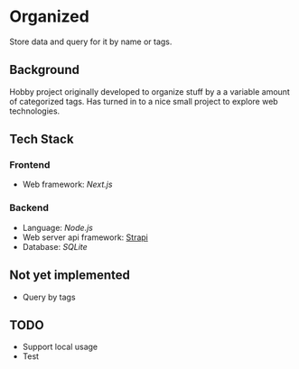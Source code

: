 # Organized

Store data and query for it by name or tags. 

## Background

Hobby project originally developed to organize stuff by a a variable amount of categorized tags. Has turned in to a nice small project to explore web technologies. 

## Tech Stack

### Frontend
- Web framework: *Next.js*

### Backend
- Language: *Node.js*
- Web server api framework: [Strapi](https://strapi.io/)
- Database: *SQLite*

## Not yet implemented

- Query by tags

## TODO

- Support local usage
- Test


